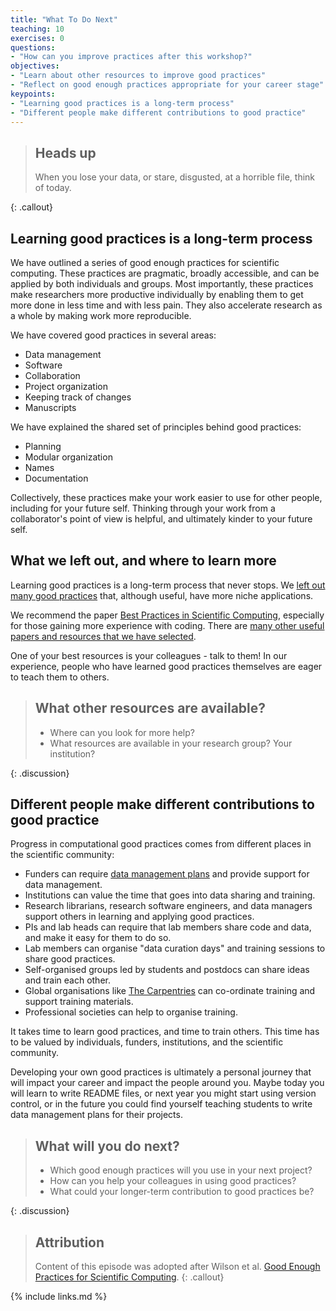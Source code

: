 ```yaml
---
title: "What To Do Next"
teaching: 10
exercises: 0
questions:
- "How can you improve practices after this workshop?"
objectives:
- "Learn about other resources to improve good practices"
- "Reflect on good enough practices appropriate for your career stage"
keypoints:
- "Learning good practices is a long-term process"
- "Different people make different contributions to good practice"
---
```


> ## Heads up
>
> When you lose your data, or stare, disgusted, at a horrible file, think of today.
>
{: .callout}


## Learning good practices is a long-term process

We have outlined a series of good enough practices for scientific computing.
These practices are pragmatic, broadly accessible, and can be applied by both individuals and groups. 
Most importantly, these practices make researchers more productive individually by enabling them to get more done in less time and with less pain.
They also accelerate research as a whole by making work more reproducible.

We have covered good practices in several areas:

- Data management
- Software
- Collaboration
- Project organization
- Keeping track of changes
- Manuscripts

We have explained the shared set of principles behind good practices:

- Planning
- Modular organization
- Names
- Documentation

Collectively, these practices make your work easier to use for other people, including for your future self. 
Thinking through your work from a collaborator's point of view is helpful, and ultimately kinder to your future self.


## What we left out, and where to learn more

Learning good practices is a long-term process that never stops.
We [left out many good practices](what-we-left-out/index.html) that, although useful,
have more niche applications.

We recommend the paper [Best Practices in Scientific Computing](https://doi.org/10.1371/journal.pbio.1001745),
especially for those gaining more experience with coding.
There are [many other useful papers and resources that we have selected](resources/index.html).

One of your best resources is your colleagues - talk to them!
In our experience, people who have learned good practices themselves are eager to teach them to others.

> ## What other resources are available?
>
> - Where can you look for more help?
> - What resources are available in your research group? Your institution?
>
{: .discussion}


## Different people make different contributions to good practice

Progress in computational good practices comes from different places in the scientific community:

- Funders can require [data management plans](https://www.dcc.ac.uk/resources/data-management-plans) and provide support for data management.
- Institutions can value the time that goes into data sharing and training.
- Research librarians, research software engineers, and data managers support others in learning and applying good practices.
- PIs and lab heads can require that lab members share code and data, and make it easy for them to do so.
- Lab members can organise "data curation days" and training sessions to share good practices.
- Self-organised groups led by students and postdocs can share ideas and train each other.
- Global organisations like [The Carpentries](https://carpentries.org) can co-ordinate training and support training materials.
- Professional societies can help to organise training.

It takes time to learn good practices, and time to train others.
This time has to be valued by individuals, funders, institutions, and the scientific community.

Developing your own good practices is ultimately a personal journey that will impact your career and impact the people around you.
Maybe today you will learn to write README files, or next year you might start using version control, or in the future you could find yourself teaching students to write data management plans for their projects.


> ## What will you do next?
>
> - Which good enough practices will you use in your next project?
> - How can you help your colleagues in using good practices?
> - What could your longer-term contribution to good practices be?
>
{: .discussion}


> ## Attribution
> Content of this episode was adopted after Wilson et al.
> [Good Enough Practices for Scientific Computing](https://github.com/swcarpentry/good-enough-practices-in-scientific-computing).
{: .callout}


{% include links.md %}

